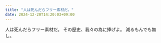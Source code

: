 ```yaml
---
title: "人は死んだらフリー素材だ。"
date: 2024-12-20T14:20:03+09:00
---
```

人は死んだらフリー素材だ。
その歴史、我々の為に捧げよ。
減るもんでも無し。
